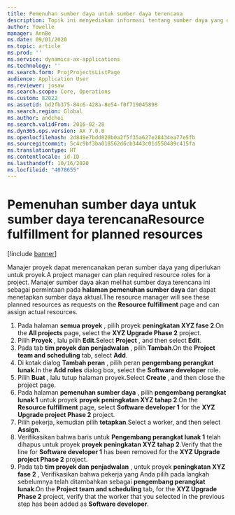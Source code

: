 ```yaml
---
title: Pemenuhan sumber daya untuk sumber daya terencana
description: Topik ini menyediakan informasi tentang sumber daya yang direncanakan untuk proyek.
author: Yowelle
manager: AnnBe
ms.date: 09/01/2020
ms.topic: article
ms.prod: ''
ms.service: dynamics-ax-applications
ms.technology: ''
ms.search.form: ProjProjectsListPage
audience: Application User
ms.reviewer: josaw
ms.search.scope: Core, Operations
ms.custom: 82022
ms.assetid: bd2fb375-84c6-428a-8e54-f0f719045898
ms.search.region: Global
ms.author: andchoi
ms.search.validFrom: 2016-02-28
ms.dyn365.ops.version: AX 7.0.0
ms.openlocfilehash: 2d849e7bdd020b0a2f5f35a627e28434ea77e5fb
ms.sourcegitcommit: 5c4c9bf3ba018562d6cb3443c01d550489c415fa
ms.translationtype: HT
ms.contentlocale: id-ID
ms.lasthandoff: 10/16/2020
ms.locfileid: "4078655"
---
```

# <a name="resource-fulfillment-for-planned-resources"></a><span data-ttu-id="9c830-103">Pemenuhan sumber daya untuk sumber daya terencana</span><span class="sxs-lookup"><span data-stu-id="9c830-103">Resource fulfillment for planned resources</span></span>

[!include [banner](../includes/banner.md)]

<span data-ttu-id="9c830-104">Manajer proyek dapat merencanakan peran sumber daya yang diperlukan untuk proyek.</span><span class="sxs-lookup"><span data-stu-id="9c830-104">A project manager can plan required resource roles for a project.</span></span> <span data-ttu-id="9c830-105">Manajer sumber daya akan melihat sumber daya terencana ini sebagai permintaan pada **halaman pemenuhan sumber daya** dan dapat menetapkan sumber daya aktual.</span><span class="sxs-lookup"><span data-stu-id="9c830-105">The resource manager will see these planned resources as requests on the **Resource fulfillment** page and can assign actual resources.</span></span>

1. <span data-ttu-id="9c830-106">Pada halaman **semua proyek** , pilih proyek **peningkatan XYZ fase 2**.</span><span class="sxs-lookup"><span data-stu-id="9c830-106">On the **All projects** page, select the **XYZ Upgrade Phase 2** project.</span></span>
2. <span data-ttu-id="9c830-107">Pilih **Proyek** , lalu pilih **Edit**.</span><span class="sxs-lookup"><span data-stu-id="9c830-107">Select **Project** , and then select **Edit**.</span></span>
3. <span data-ttu-id="9c830-108">Pada tab **tim proyek dan penjadwalan** , pilih **Tambah**.</span><span class="sxs-lookup"><span data-stu-id="9c830-108">On the **Project team and scheduling** tab, select **Add**.</span></span>
4. <span data-ttu-id="9c830-109">Di kotak dialog **Tambah peran** , pilih peran **pengembang perangkat lunak**.</span><span class="sxs-lookup"><span data-stu-id="9c830-109">In the **Add roles** dialog box, select the **Software developer** role.</span></span>
5. <span data-ttu-id="9c830-110">Pilih **Buat** , lalu tutup halaman proyek.</span><span class="sxs-lookup"><span data-stu-id="9c830-110">Select **Create** , and then close the project page.</span></span>
6. <span data-ttu-id="9c830-111">Pada halaman **pemenuhan sumber daya** , pilih **pengembang perangkat lunak 1** untuk proyek **proyek peningkatan XYZ tahap 2**.</span><span class="sxs-lookup"><span data-stu-id="9c830-111">On the **Resource fulfillment** page, select **Software developer 1** for the **XYZ Upgrade project Phase 2** project.</span></span>
7. <span data-ttu-id="9c830-112">Pilih pekerja, kemudian pilih **tetapkan**.</span><span class="sxs-lookup"><span data-stu-id="9c830-112">Select a worker, and then select **Assign**.</span></span>
8. <span data-ttu-id="9c830-113">Verifikasikan bahwa baris untuk **Pengembang perangkat lunak 1** telah dihapus untuk proyek **proyek peningkatan XYZ tahap 2**.</span><span class="sxs-lookup"><span data-stu-id="9c830-113">Verify that the line for **Software developer 1** has been removed for the **XYZ Upgrade project Phase 2** project.</span></span>
9. <span data-ttu-id="9c830-114">Pada tab **tim proyek dan penjadwalan** , untuk proyek **peningkatan XYZ fase 2** , Verifikasikan bahwa pekerja yang Anda pilih pada langkah sebelumnya telah ditambahkan sebagai **pengembang perangkat lunak**.</span><span class="sxs-lookup"><span data-stu-id="9c830-114">On the **Project team and scheduling** tab, for the **XYZ Upgrade Phase 2** project, verify that the worker that you selected in the previous step has been added as **Software developer**.</span></span>
